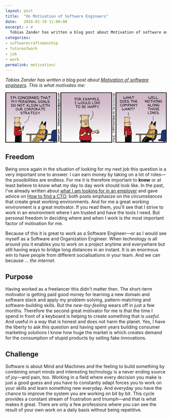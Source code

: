 ```yaml
---
layout: post
title:  "On Motivation of Software Engineers"
date:   2016-01-19 11:00:00
excerpt: > #
  Tobias Zander has written a blog post about Motivation of software engineers. These are my motivations.
categories:
- softwarecraftsmanship
- futureofwork
- job
- work
permalink: motivation/
---
```


*Tobias Zander has written a blog post about 
[Motivation of software engineers](http://www.travelling-developer.com/2016/01/motivation-of-software-engineers/). This is what motivates me:*

[![Happieness](/uploads/dilbert-happy-2015-10-16.gif)](http://dilbert.com/strip/2015-10-16)

## Freedom

Being once again in the situation of looking for my next job this question is a very important one to answer. I can earn money by 
taking on a lot of roles—the possibilities are endless. For me it is therefore important to **know** or at least believe to know
what my day to day work should look like. In the past, I've already written about [what I am looking for in an employer](/leaving-dothiv/) 
and gave advice on [How to find a CTO](/how-to-find-a-cto/); both posts emphasize on the *circumstances* that create great 
working environments. And for me a great working environment *is* a great motivator. If you read them, you'll see that I strive 
to work in an environment where I am trusted and have the tools I need. But personal freedom in deciding
where and when I work is *the* most important factor of motivation for me. 

Because of this it is great to work as a Software Engineer—or as I would see myself as a Software and Organization Engineer. When
technology is all around you it enables you to work on a project anytime and everywhere but still having ways to bridge long distances
in an instant. It is an enormous win to have people from different socialisations in your team. And we can because … *the internet*.

## Purpose

Having worked as a freelancer this didn't matter then. The short-term motivator is getting paid good money for learning a new domain
and software stack and apply my problem-solving, pattern-matching and software-building skills. But the *new-toy-feeling* wears off
in just a few months. Therefore the second great motivator for me is that the time I spend in front of a keyboard is helping to create
something that is *useful*. And useful in a way that is honest and does not harm the planet. Yes, I have the liberty to ask this 
question and having spent years building consumer marketing solutions I know how huge the market is which *creates* demand
for the consumption of stupid products by selling fake innovations.

## Challenge

Software is about Mind and Machines and the feeling to build something by combining smart minds and interesting technology is a 
never ending source of joy—and pain, too. Working in a field where every decision you make is just a good guess and you have to
constantly adapt forces you to work on your skills and learn something new everyday. And everyday you have the chance to improve
the system you are working on bit by bit. This cycle provides a constant stream of frustration and triumph—and that is what makes
it great. There are only a few professions where you can see the result of your own work on a daily basis  without being repetitive.

